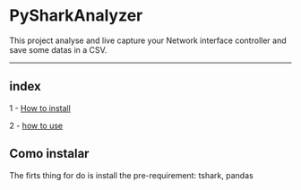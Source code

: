 # PySharkAnalyzer


This project analyse and live capture your Network interface controller and save some datas in a CSV.

---

## index

1 - [How to install](#how-to-install)

2 - [how to use](#how-to-use)


## Como instalar 

The firts thing for do is install the pre-requirement: tshark, pandas

